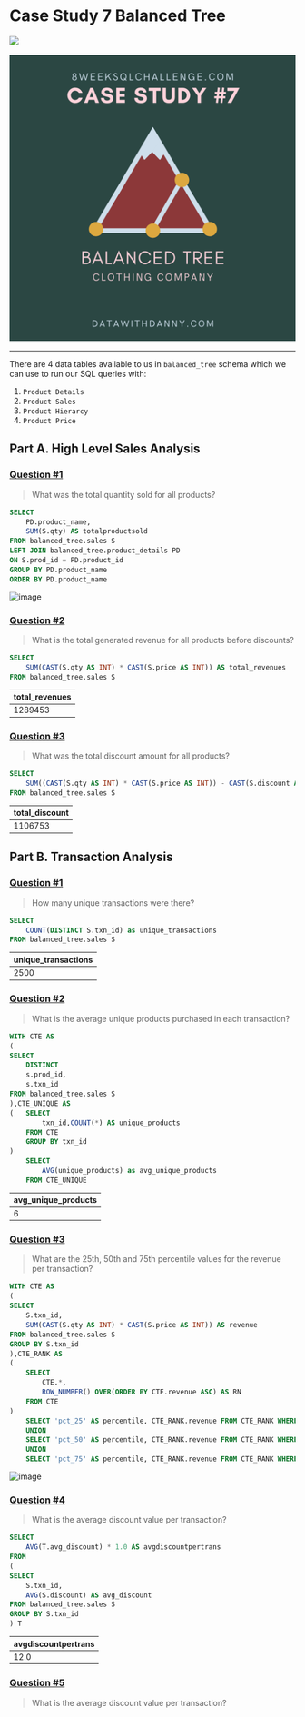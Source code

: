 # Case Study 7 Balanced Tree

<img src='https://img.shields.io/badge/Microsoft%20SQL%20Server-CC2927?style=for-the-badge&logo=microsoft%20sql%20server&logoColor=white)'/>

![image](https://github.com/Shailesh-python/Case-Study-7/blob/main/Case%20Study%207.png)

---

There are 4 data tables available to us in `balanced_tree` schema which we can use to run our SQL queries with:

1. `Product Details`
2. `Product Sales`
3. `Product Hierarcy`
4. `Product Price`

## Part A. High Level Sales Analysis

### [Question #1](#case-study-questions)
> What was the total quantity sold for all products?
```SQL
SELECT
	PD.product_name,
	SUM(S.qty) AS totalproductsold
FROM balanced_tree.sales S
LEFT JOIN balanced_tree.product_details PD
ON S.prod_id = PD.product_id
GROUP BY PD.product_name
ORDER BY PD.product_name
```
![image](https://user-images.githubusercontent.com/81180156/192161046-1526d22d-d102-492b-972c-e1f8c984c4c2.png)

### [Question #2](#case-study-questions)
> What is the total generated revenue for all products before discounts?
```SQL
SELECT
	SUM(CAST(S.qty AS INT) * CAST(S.price AS INT)) AS total_revenues
FROM balanced_tree.sales S
```
|total_revenues |
|---------------|
|1289453        |

### [Question #3](#case-study-questions)
> What was the total discount amount for all products?
```SQL
SELECT
	SUM((CAST(S.qty AS INT) * CAST(S.price AS INT)) - CAST(S.discount AS INT)) AS total_discount
FROM balanced_tree.sales S
```
|total_discount |
|---------------|
|1106753        |

## Part B. Transaction Analysis

### [Question #1](#case-study-questions)
> How many unique transactions were there?
```SQL
SELECT
	COUNT(DISTINCT S.txn_id) as unique_transactions
FROM balanced_tree.sales S
```
|unique_transactions |
|--------------------|
|2500                |

### [Question #2](#case-study-questions)
> What is the average unique products purchased in each transaction?
```SQL
WITH CTE AS
(
SELECT
	DISTINCT
	s.prod_id,
	s.txn_id
FROM balanced_tree.sales S
),CTE_UNIQUE AS
(	SELECT 
		txn_id,COUNT(*) AS unique_products
	FROM CTE
	GROUP BY txn_id
)	
	SELECT 
		AVG(unique_products) as avg_unique_products
	FROM CTE_UNIQUE
```
|avg_unique_products |
|--------------------|
|     6              |

### [Question #3](#case-study-questions)
> What are the 25th, 50th and 75th percentile values for the revenue per transaction?
```sql
WITH CTE AS
(
SELECT
	S.txn_id,
	SUM(CAST(S.qty AS INT) * CAST(S.price AS INT)) AS revenue	
FROM balanced_tree.sales S
GROUP BY S.txn_id
),CTE_RANK AS
(
	SELECT
		CTE.*,
		ROW_NUMBER() OVER(ORDER BY CTE.revenue ASC) AS RN
	FROM CTE
)	
	SELECT 'pct_25' AS percentile, CTE_RANK.revenue FROM CTE_RANK WHERE CTE_RANK.RN = (SELECT COUNT(*) FROM CTE_RANK) * .25 
	UNION
	SELECT 'pct_50' AS percentile, CTE_RANK.revenue FROM CTE_RANK WHERE CTE_RANK.RN = (SELECT COUNT(*) FROM CTE_RANK) * .50 
	UNION
	SELECT 'pct_75' AS percentile, CTE_RANK.revenue FROM CTE_RANK WHERE CTE_RANK.RN = (SELECT COUNT(*) FROM CTE_RANK) * .75 
```
![image](https://user-images.githubusercontent.com/81180156/192163315-a55fb659-3de4-4a9b-b39c-4e6b517d5559.png)


### [Question #4](#case-study-questions)
> What is the average discount value per transaction?
```SQL
SELECT
	AVG(T.avg_discount) * 1.0 AS avgdiscountpertrans
FROM
(
SELECT
	S.txn_id,
	AVG(S.discount) AS avg_discount
FROM balanced_tree.sales S
GROUP BY S.txn_id
) T
```
| avgdiscountpertrans |
|--------------------|
|     12.0           |

### [Question #5](#case-study-questions)
> What is the average discount value per transaction?

